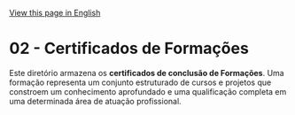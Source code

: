 [View this page in English](README.md)

# 02 - Certificados de Formações

Este diretório armazena os **certificados de conclusão de Formações**. Uma formação representa um conjunto estruturado de cursos e projetos que constroem um conhecimento aprofundado e uma qualificação completa em uma determinada área de atuação profissional.
